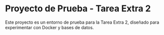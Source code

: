 # Proyecto de Prueba - Tarea Extra 2

Este proyecto es un entorno de prueba para la Tarea Extra 2, diseñado para experimentar con Docker y bases de datos.
